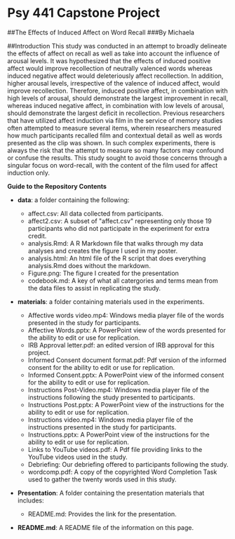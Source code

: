 # Psy 441 Capstone Project
##The Effects of Induced Affect on Word Recall
###By Michaela

##Introduction
This study was conducted in an attempt to broadly delineate the effects of affect on recall as well as take into account the influence of arousal levels.  It was hypothesized that the effects of induced positive affect would improve recollection of neutrally valenced words whereas induced negative affect would deleteriously affect recollection.  In addition, higher arousal levels, irrespective of the valence of induced affect, would improve recollection.  Therefore, induced positive affect, in combination with high levels of arousal, should demonstrate the largest improvement in recall, whereas induced negative affect, in combination with low levels of arousal, should demonstrate the largest deficit in recollection.  Previous researchers that have utilized affect induction via film in the service of memory studies often attempted to measure several items, wherein researchers measured how much participants recalled film and contextual detail as well as words presented as the clip was shown.  In such complex experiments, there is always the risk that the attempt to measure so many factors may confound or confuse the results.  This study sought to avoid those concerns through a singular focus on word-recall, with the content of the film used for affect induction only.

**Guide to the Repository Contents**

* **data**: a folder containing the following:
    * affect.csv: All data collected from participants.
    * affect2.csv: A subset of "affect.csv" representing only those 19 participants who did not participate in the experiment for extra credit.
    * analysis.Rmd: A R Markdown file that walks through my data analyses and creates the figure I used in my poster.
    * analysis.html: An html file of the R script that does everything analysis.Rmd does without the markdown.
    * Figure.png: The figure I created for the presentation
    * codebook.md: A key of what all catergories and terms mean from the data files to assist in replicating the study.

* **materials**: a folder containing materials used in the experiments.
    * Affective words video.mp4: Windows media player file of the words presented in the study for participants.
    * Affective Words.pptx: A PowerPoint view of the words presented for the ability to edit or use for replication.
    * IRB Approval letter.pdf: an edited version of IRB approval for this project.
    * Informed Consent document format.pdf: Pdf version of the informed consent for the ability to edit or use for replication.
    * Informed Consent.pptx: A PowerPoint view of the informed consent for the ability to edit or use for replication.  
    * Instructions Post-Video.mp4: Windows media player file of the instructions following the study presented to participants.
    * Instructions Post.pptx: A PowerPoint view of the instructions for the ability to edit or use for replication. 
    * Instructions video.mp4: Windows media player file of the instructions presented in the study for participants.
    * Instructions.pptx:  A PowerPoint view of the instructions for the ability to edit or use for replication.
    * Links to YouTube videos.pdf: A Pdf file providing links to the YouTube videos used in the study.
    * Debriefing: Our debriefing offered to participants following the study.
    * wordcomp.pdf: A copy of the copyrighted Word Completion Task used to gather the twenty words used in this study. 
* **Presentation**: A folder containing the presentation materials that includes:
    * README.md: Provides the link for the presentation.


* **README.md**: A README file of the information on this page.